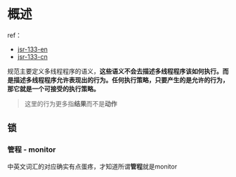 # 概述

ref：

* [jsr-133-en](https://www.jcp.org/en/jsr/detail?id=133)
* [jsr-133-cn](http://ifeve.com/jsr133-cn/)



规范主要定义多线程程序的语义，**这些语义不会去描述多线程程序该如何执行。而是描述多线程程序允许表现出的行为。任何执行策略，只要产生的是允许的行为，那它就是一个可接受的执行策略。**

> 这里的行为更多指**结果**而不是**动作**



## 锁



### 管程 - monitor

中英文词汇的对应确实有点蛋疼，才知道所谓**管程**就是monitor			

​		
​	

